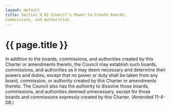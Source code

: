 ```yaml
---
layout: default 
title: Section 9.01 Council's Power to Create Boards,
Commissions, and Authorities.
---
```


{{ page.title }}
================

In addition to the boards, commissions, and authorities created by this
Charter or amendments thereto, the Council may establish such boards,
commissions, and authorities as it may deem necessary and determine
their powers and duties, except that no power or duty shall be taken
from any board, commission, or authority created by this Charter or
amendments thereto. The Council also has the authority to dissolve those
boards, commissions, and authorities deemed unnecessary, except for
those boards and commissions expressly created by this Charter. (Amended
11-4-08.)
